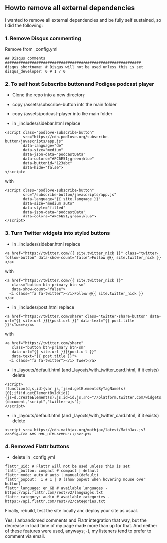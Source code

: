 ## Howto remove all external dependencies

I wanted to remove all external dependencies and be fully self sustained, so I did the following:

### 1. Remove Disqus commenting

Remove from _config.yml
```
## Disqus comments #############################################################
disqus_shortname: # Disqus will not be used unless this is set
disqus_developer: 0 # 1 / 0
```

### 2. To self host Subscribe button and Podigee podcast player

* Clone the repo into a new directory

* copy /assets/subscribe-button into the main folder
* copy /assets/podcast-player into the main folder

* in _includes/sidebar.html replace
```
<script class="podlove-subscribe-button"
        src="https://cdn.podlove.org/subscribe-button/javascripts/app.js"
        data-language="de"
        data-size="medium"
        data-json-data="podcastData"
        data-colors="#FC6E51;green;blue"
        data-buttonid="123abc"
        data-hide="false">
</script>
```
with
```
<script class="podlove-subscribe-button"
        src="/subscribe-button/javascripts/app.js"
        data-language="{{ site.language }}"
        data-size="medium auto"
        data-style="filled"
        data-json-data="podcastData"
        data-colors="#FC6E51;green;blue">
</script>
```

### 3. Turn Twitter widgets into styled buttons

* in _includes/sidebar.html replace
```
<a href="https://twitter.com/{{ site.twitter_nick }}" class="twitter-follow-button" data-show-count="false">Follow @{{ site.twitter_nick }}</a>
```
with
```
<a href="https://twitter.com/{{ site.twitter_nick }}"
   class="button btn-primary btn-sm"
   data-show-count="false">
  <i class="fa fa-twitter"></i>Follow @{{ site.twitter_nick }}
</a>
```

* in _includes/post.html replace
```
<a href="https://twitter.com/share" class="twitter-share-button" data-url="{{ site.url }}{{post.url }}" data-text="{{ post.title }}">Tweet</a>
```
with
```
<a href="https://twitter.com/share"
   class="button btn-primary btn-sm"
   data-url="{{ site.url }}{{post.url }}"
   data-text="{{ post.title }}">
  <i class="fa fa-twitter"></i> Tweet</a>
```

* in _layouts/default.html (and _layouts/with_twitter_card.html, if it exists) delete
```
<script>
!function(d,s,id){var js,fjs=d.getElementsByTagName(s)[0];if(!d.getElementById(id)){js=d.createElement(s);js.id=id;js.src="//platform.twitter.com/widgets.js";fjs.parentNode.insertBefore(js,fjs);}}(document,"script","twitter-wjs");
</script>
```

* in _layouts/default.html (and _layouts/with_twitter_card.html, if it exists) delete
```
<script src='https://cdn.mathjax.org/mathjax/latest/MathJax.js?config=TeX-AMS-MML_HTMLorMML'></script>
```


### 4. Removed Flattr buttons

* delete in _config.yml
```
flattr_uid: # Flattr will not be used unless this is set
flattr_button: compact # compact | default
flattr_mode: auto # auto | manual(default)
flattr_popout:  1 # 1 | 0 (show popout when hovering mouse over button)
flattr_language: en_GB # available languages - https://api.flattr.com/rest/v2/languages.txt
flattr_category: audio # available categories - https://api.flattr.com/rest/v2/categories.txt
```

Finally,  rebuild, test the site locally and deploy your site as usual.

Yes, I anbandomed comments and Flattr integration that way, but the decrease in load time of my
page made more than up for that. And neither of these features were used, anyways ;-(, my listeners
tend to prefer to comment via email.